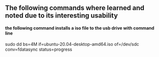 ## The following commands where learned and noted due to its interesting usability

#### the following command installs a iso file to the usb drive with command line
sudo dd bs=4M if=ubuntu-20.04-desktop-amd64.iso of=/dev/sdc conv=fdatasync  status=progress
